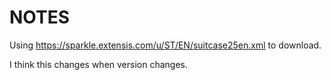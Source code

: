 # NOTES

Using https://sparkle.extensis.com/u/ST/EN/suitcase25en.xml to download.

I think this changes when version changes.